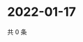 # 2022-01-17

共 0 条

<!-- BEGIN WEIBO -->
<!-- 最后更新时间 Mon Jan 17 2022 15:15:04 GMT+0800 (China Standard Time) -->

<!-- END WEIBO -->
